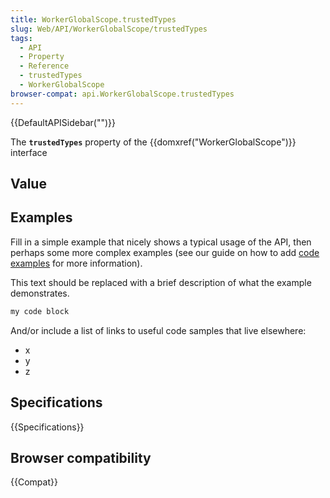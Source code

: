 ```yaml
---
title: WorkerGlobalScope.trustedTypes
slug: Web/API/WorkerGlobalScope/trustedTypes
tags:
  - API
  - Property
  - Reference
  - trustedTypes
  - WorkerGlobalScope
browser-compat: api.WorkerGlobalScope.trustedTypes
---
```

{{DefaultAPISidebar("")}}

The **`trustedTypes`** property of the {{domxref("WorkerGlobalScope")}} interface 

## Value



## Examples

Fill in a simple example that nicely shows a typical usage of the API, then perhaps some more complex examples (see our guide on how to add [code examples](/en-US/docs/MDN/Contribute/Structures/Code_examples) for more information).

This text should be replaced with a brief description of what the example demonstrates.

```js
my code block
```

And/or include a list of links to useful code samples that live elsewhere:

*   x
*   y
*   z

## Specifications

{{Specifications}}

## Browser compatibility

{{Compat}}


